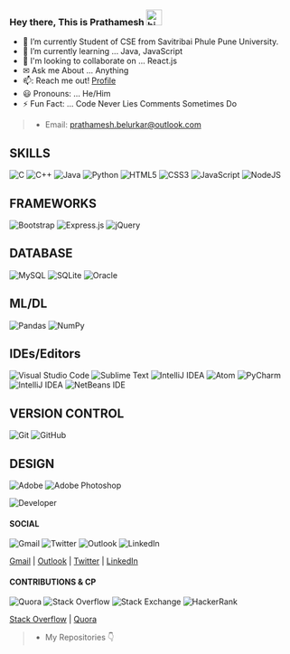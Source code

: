 
### Hey there, This is Prathamesh <img src="https://user-images.githubusercontent.com/1303154/88677602-1635ba80-d120-11ea-84d8-d263ba5fc3c0.gif" width="28px" alt="hi">
  

- 🔭 I’m currently Student of CSE from Savitribai Phule Pune University.
- 🌱 I’m currently learning ... Java, JavaScript
- 🏫 I'm looking to collaborate on ... React.js
- ✉ Ask me About ... Anything
- 📫: Reach me out! [Profile](https://prathameshbelurkar.github.io/Project_)
- 😃 Pronouns: ... He/Him
- ⚡ Fun Fact: ... Code Never Lies Comments Sometimes Do
> - Email: prathamesh.belurkar@outlook.com

## SKILLS
<img alt="C" src="https://img.shields.io/badge/c-%2300599C.svg?style=for-the-badge&logo=c&logoColor=white"/>  <img alt="C++" src="https://img.shields.io/badge/c++-%2300599C.svg?style=for-the-badge&logo=c%2B%2B&logoColor=white"/>  <img alt="Java" src="https://img.shields.io/badge/java-%23ED8B00.svg?style=for-the-badge&logo=java&logoColor=white"/>  <img alt="Python" src="https://img.shields.io/badge/python-%2314354C.svg?style=for-the-badge&logo=python&logoColor=white"/>  <img alt="HTML5" src="https://img.shields.io/badge/html5-%23E34F26.svg?style=for-the-badge&logo=html5&logoColor=white"/>  <img alt="CSS3" src="https://img.shields.io/badge/css3-%231572B6.svg?style=for-the-badge&logo=css3&logoColor=white"/>  <img alt="JavaScript" src="https://img.shields.io/badge/javascript-%23323330.svg?style=for-the-badge&logo=javascript&logoColor=%23F7DF1E"/>  <img alt="NodeJS" src="https://img.shields.io/badge/node.js-%2343853D.svg?style=for-the-badge&logo=node-dot-js&logoColor=white"/>

## FRAMEWORKS
<img alt="Bootstrap" src="https://img.shields.io/badge/bootstrap-%23563D7C.svg?style=for-the-badge&logo=bootstrap&logoColor=white"/>  <img alt="Express.js" src="https://img.shields.io/badge/express.js-%23404d59.svg?style=for-the-badge&logo=express&logoColor=%2361DAFB"/>  <img alt="jQuery" src="https://img.shields.io/badge/jquery-%230769AD.svg?style=for-the-badge&logo=jquery&logoColor=white"/>  

## DATABASE
<img alt="MySQL" src="https://img.shields.io/badge/mysql-%2300f.svg?style=for-the-badge&logo=mysql&logoColor=white"/> <img alt="SQLite" src ="https://img.shields.io/badge/sqlite-%2307405e.svg?style=for-the-badge&logo=sqlite&logoColor=white"/> <img alt="Oracle" src ="https://img.shields.io/badge/oracle-%23F00000.svg?style=for-the-badge&logo=oracle&logoColor=white" />

## ML/DL
<img alt="Pandas" src="https://img.shields.io/badge/pandas-%23150458.svg?style=for-the-badge&logo=pandas&logoColor=white" /> <img alt="NumPy" src="https://img.shields.io/badge/numpy-%23013243.svg?style=for-the-badge&logo=numpy&logoColor=white" /> 

## IDEs/Editors
<img alt="Visual Studio Code" src="https://img.shields.io/badge/VisualStudioCode-0078d7.svg?style=for-the-badge&logo=visual-studio-code&logoColor=white"/> <img alt="Sublime Text" src="https://img.shields.io/badge/sublime_text-%23575757.svg?style=for-the-badge&logo=sublime-text&logoColor=important"/> <img alt="IntelliJ IDEA" src="https://img.shields.io/badge/IntelliJIDEA-000000.svg?style=for-the-badge&logo=intellij-idea&logoColor=white"/> <img alt="Atom" src="https://img.shields.io/badge/Atom-%2366595C.svg?style=for-the-badge&logo=atom&logoColor=white"/> <img alt="PyCharm" src="https://img.shields.io/badge/pycharm-143?style=for-the-badge&logo=pycharm&logoColor=black&color=black&labelColor=green"/> <img alt="IntelliJ IDEA" src="https://img.shields.io/badge/IntelliJIDEA-000000.svg?style=for-the-badge&logo=intellij-idea&logoColor=white"/> <img alt="NetBeans IDE" src="https://img.shields.io/badge/NetBeansIDE-1B6AC6.svg?style=for-the-badge&logo=apache-netbeans-ide&logoColor=white"/> 

## VERSION CONTROL
<img alt="Git" src="https://img.shields.io/badge/git-%23F05033.svg?style=for-the-badge&logo=git&logoColor=white"/> <img alt="GitHub" src="https://img.shields.io/badge/github-%23121011.svg?style=for-the-badge&logo=github&logoColor=white"/>

## DESIGN
<img alt="Adobe" src="https://img.shields.io/badge/adobe-%23FF0000.svg?style=for-the-badge&logo=adobe&logoColor=white"/>   <img alt="Adobe Photoshop" src="https://img.shields.io/badge/adobephotoshop-%2331A8FF.svg?style=for-the-badge&logo=adobephotoshop&logoColor=white"/>   

![Developer](https://media.giphy.com/media/VTtANKl0beDFQRLDTh/giphy.gif)

#### SOCIAL 
<img alt="Gmail" src="https://img.shields.io/badge/Gmail-D14836?style=for-the-badge&logo=gmail&logoColor=white" /> <img alt="Twitter" src="https://img.shields.io/badge/@the_pbx_-%231DA1F2.svg?style=for-the-badge&logo=Twitter&logoColor=white"/> <img alt="Outlook" src="https://img.shields.io/badge/Microsoft_Outlook-0078D4?style=for-the-badge&logo=microsoft-outlook&logoColor=white" /> <img alt="LinkedIn" src="https://img.shields.io/badge/linkedin-%230077B5.svg?style=for-the-badge&logo=linkedin&logoColor=white"/> 

[Gmail](prathameshb1236@gmail.com) | [Outlook](prathamesh.belurkar@outlook.com) | [Twitter](https://twitter.com/the_pbx_) | [LinkedIn](https://in.linkedin.com/in/prathameshbelurkar) 

#### CONTRIBUTIONS & CP
<img alt="Quora" src="https://img.shields.io/badge/Quora-%23B92B27.svg?style=for-the-badge&logo=Quora&logoColor=white"/> <img alt="Stack Overflow" src="https://img.shields.io/badge/-Stackoverflow-FE7A16?style=for-the-badge&logo=stack-overflow&logoColor=white"/> <img alt="Stack Exchange" src="https://img.shields.io/badge/StackExchange-%23ffffff.svg?style=for-the-badge&logo=StackExchange&logoColor=white"/> <img alt="HackerRank" src="https://img.shields.io/badge/-Hackerrank-2EC866?style=for-the-badge&logo=HackerRank&logoColor=white"/>


[Stack Overflow](https://stackoverflow.com/story/prathamesh_belurkar) | [Quora](https://quora.com/profile/Prathamesh-Belurkar)
 
> - My Repositories 👇
